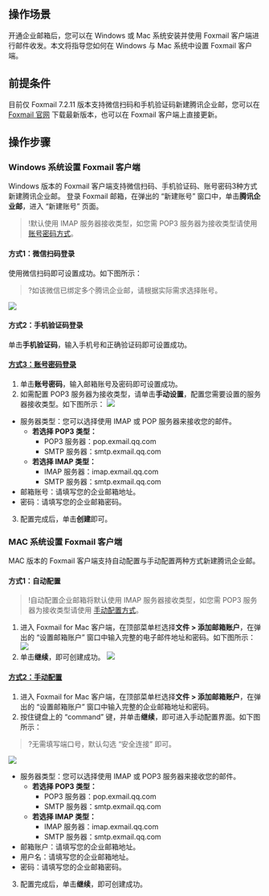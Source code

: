 
## 操作场景
开通企业邮箱后，您可以在 Windows 或 Mac 系统安装并使用 Foxmail 客户端进行邮件收发。本文将指导您如何在 Windows 与 Mac 系统中设置 Foxmail 客户端。

## 前提条件
目前仅 Foxmail 7.2.11 版本支持微信扫码和手机验证码新建腾讯企业邮，您可以在 [Foxmail 官网](https://www.foxmail.com/) 下载最新版本，也可以在 Foxmail 客户端上直接更新。

## 操作步骤
### Windows 系统设置 Foxmail 客户端
Windows 版本的 Foxmail 客户端支持微信扫码、手机验证码、账号密码3种方式新建腾讯企业邮。
登录 Foxmail 邮箱，在弹出的 “新建账号” 窗口中，单击**腾讯企业邮**，进入 “新建账号” 页面。
>!默认使用 IMAP 服务器接收类型，如您需 POP3 服务器为接收类型请使用 [账号密码方式](#account)。
>
#### 方式1：微信扫码登录
使用微信扫码即可设置成功。如下图所示：
>?如该微信已绑定多个腾讯企业邮，请根据实际需求选择账号。
>
![](https://main.qcloudimg.com/raw/1ab11c2780d12859bb5dd13a7c55675f.png)

#### 方式2：手机验证码登录
单击**手机验证码**，输入手机号和正确验证码即可设置成功。

#### [方式3：账号密码登录](id:account)
1. 单击**账号密码**，输入邮箱账号及密码即可设置成功。
2. 如需配置 POP3 服务器为接收类型，请单击**手动设置**，配置您需要设置的服务器接收类型。如下图所示：
![](https://main.qcloudimg.com/raw/9cb14e127b9d59c79ba1055813f04c3c.png)
 - 服务器类型：您可以选择使用 IMAP 或 POP 服务器来接收您的邮件。
    - **若选择 POP3 类型：**
      - POP3 服务器：pop.exmail.qq.com
      - SMTP 服务器：smtp.exmail.qq.com
    - **若选择 IMAP 类型：**
      - IMAP 服务器：imap.exmail.qq.com
      - SMTP 服务器：smtp.exmail.qq.com
 - 邮箱账号：请填写您的企业邮箱地址。
 - 密码：请填写您的企业邮箱密码。
3. 配置完成后，单击**创建**即可。


### MAC 系统设置 Foxmail 客户端
MAC 版本的 Foxmail 客户端支持自动配置与手动配置两种方式新建腾讯企业邮。

#### 方式1：自动配置
>!自动配置企业邮箱将默认使用 IMAP 服务器接收类型，如您需 POP3 服务器为接收类型请使用 [手动配置方式](#byhand)。
>
1. 进入 Foxmail for Mac 客户端，在顶部菜单栏选择**文件 > 添加邮箱账户**，在弹出的 “设置邮箱账户” 窗口中输入完整的电子邮件地址和密码。如下图所示：
![](https://main.qcloudimg.com/raw/9403eb9de835ec7fd61a904cf7b6b869.png)
2. 单击**继续**，即可创建成功。
![](https://main.qcloudimg.com/raw/6c035dab51d516b10147887303e950ef.png)

#### [方式2：手动配置](id:byhand)
1. 进入 Foxmail for Mac 客户端，在顶部菜单栏选择**文件 > 添加邮箱账户**，在弹出的 “设置邮箱账户” 窗口中输入完整的企业邮箱地址和密码。
2. 按住键盘上的 “command” 键，并单击**继续**，即可进入手动配置界面。如下图所示：
>?无需填写端口号，默认勾选 “安全连接” 即可。
>
![](https://main.qcloudimg.com/raw/c601a59cc0ad74c613cbddd5f00cdf57.png)
 - 服务器类型：您可以选择使用 IMAP 或 POP3 服务器来接收您的邮件。
    - **若选择 POP3 类型：**
      - POP3 服务器：pop.exmail.qq.com
      - SMTP 服务器：smtp.exmail.qq.com
    - **若选择 IMAP 类型：**
      - IMAP 服务器：imap.exmail.qq.com
      - SMTP 服务器：smtp.exmail.qq.com
 - 邮箱账户：请填写您的企业邮箱地址。
 - 用户名：请填写您的企业邮箱地址。
 - 密码：请填写您的企业邮箱密码。
3. 配置完成后，单击**继续**，即可创建成功。
    



